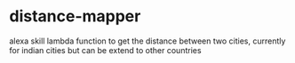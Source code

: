 # distance-mapper
alexa skill lambda function to get the distance between two cities, currently for indian cities but can be extend to other countries
